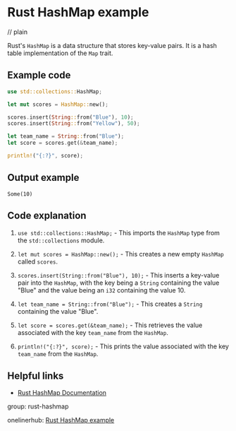 # Rust HashMap example
// plain

Rust's `HashMap` is a data structure that stores key-value pairs. It is a hash table implementation of the `Map` trait.

## Example code

```rust
use std::collections::HashMap;

let mut scores = HashMap::new();

scores.insert(String::from("Blue"), 10);
scores.insert(String::from("Yellow"), 50);

let team_name = String::from("Blue");
let score = scores.get(&team_name);

println!("{:?}", score);
```

## Output example

```
Some(10)
```

## Code explanation


1. `use std::collections::HashMap;` - This imports the `HashMap` type from the `std::collections` module.

2. `let mut scores = HashMap::new();` - This creates a new empty `HashMap` called `scores`.

3. `scores.insert(String::from("Blue"), 10);` - This inserts a key-value pair into the `HashMap`, with the key being a `String` containing the value "Blue" and the value being an `i32` containing the value 10.

4. `let team_name = String::from("Blue");` - This creates a `String` containing the value "Blue".

5. `let score = scores.get(&team_name);` - This retrieves the value associated with the key `team_name` from the `HashMap`.

6. `println!("{:?}", score);` - This prints the value associated with the key `team_name` from the `HashMap`.

## Helpful links

- [Rust HashMap Documentation](https://doc.rust-lang.org/std/collections/struct.HashMap.html)

group: rust-hashmap

onelinerhub: [Rust HashMap example](https://onelinerhub.com/rust/rust-hashmap-example)